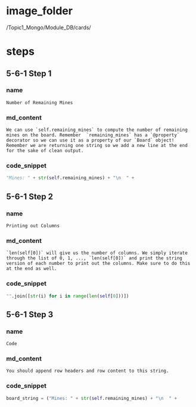 # image_folder
/Topic1_Mongo/Module_DB/cards/

# steps
## 5-6-1 Step 1

### name
```
Number of Remaining Mines
```
### md_content
```
We can use `self.remaining_mines` to compute the number of remaining mines on the board. Remember  `remaining_mines` has a `@property` decorator so we can use it as a property of our `Board` object! Remember we are returning one string so we add a new line at the end for the sake of clean output.

```
### code_snippet
```python
"Mines: " + str(self.remaining_mines) + "\n  " +
```
## 5-6-1 Step 2
### name
```
Printing out Columns
```
### md_content
```
`len(self[0])` will give us the number of columns. We simply iterate through the list of 0, 1, ..., `len(self[0])` and print the string version of each number to print out the columns. Make sure to do this at the end as well. 
```
### code_snippet
```python
"".join([str(i) for i in range(len(self[0]))])
```
## 5-6-1 Step 3
### name
```
Code
```
### md_content
```
You should append row headers and row content to this string.
```
### code_snippet
```python
board_string = ("Mines: " + str(self.remaining_mines) + "\n  " +                "".join([str(i) for i in range(len(self[0]))]))
```